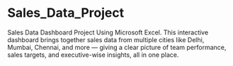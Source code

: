 # Sales_Data_Project
Sales Data Dashboard Project Using Microsoft Excel. This interactive dashboard brings together sales data from multiple cities like Delhi, Mumbai, Chennai, and more — giving a clear picture of team performance, sales targets, and executive-wise insights, all in one place.
